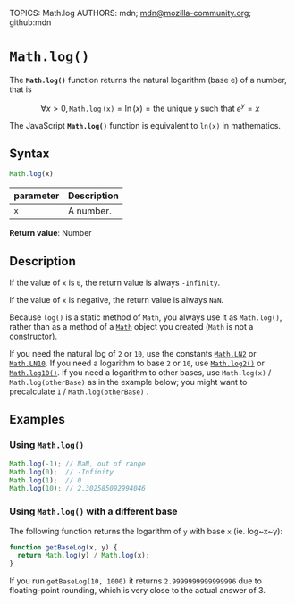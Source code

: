 TOPICS: Math.log
AUTHORS: mdn; mdn@mozilla-community.org; github:mdn

# `Math.log()`

The **`Math.log()`** function returns the natural logarithm (base e) of a number, that is

$$
\forall x > 0, \mathtt{\operatorname{Math.log}(x)} = \ln(x) = \text{the unique} \; y \;
\text{such that} \; e^y = x
$$

The JavaScript **`Math.log()`** function is equivalent to `ln(x)` in mathematics.

## Syntax

```javascript
Math.log(x)
```

| parameter | Description |
| :-- | :-- |
| `x` | A number. |

**Return value**: Number

## Description

If the value of `x` is `0`, the return value is always `-Infinity`.

If the value of `x` is negative, the return value is always `NaN`.

Because `log()` is a static method of `Math`, you always use it as `Math.log()`, rather than as a
method of a [`Math`](/en/webfrontend/Math) object you created (`Math` is not a constructor).

If you need the natural log of `2` or `10`, use the constants [`Math.LN2`](/en/webfrontend/Math.LN2)
or [`Math.LN10`](/en/webfrontend/Math.LN10). If you need a logarithm to base `2` or `10`, use
[`Math.log2()`](/en/webfrontend/Math.log2) or [`Math.log10()`](/en/webfrontend/Math.log10). If you
need a logarithm to other bases, use `Math.log(x)` / `Math.log(otherBase)` as in the example below;
you might want to precalculate `1` / `Math.log(otherBase)` .

## Examples

### Using `Math.log()`

```javascript
Math.log(-1); // NaN, out of range
Math.log(0);  // -Infinity
Math.log(1);  // 0
Math.log(10); // 2.302585092994046
```

### Using `Math.log()` with a different base

The following function returns the logarithm of `y` with base `x` (ie. log~x~y):

```javascript
function getBaseLog(x, y) {
  return Math.log(y) / Math.log(x);
}
```

If you run `getBaseLog(10, 1000)` it returns `2.9999999999999996` due to floating-point rounding,
which is very close to the actual answer of 3.

